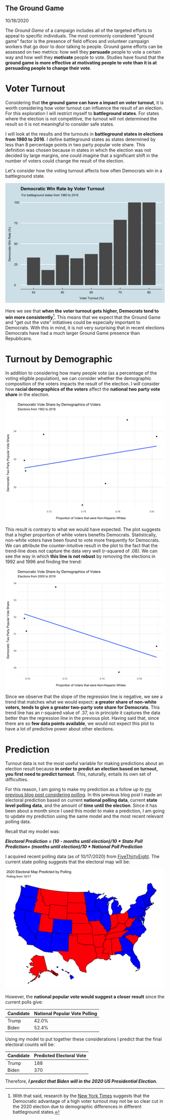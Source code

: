 ## The Ground Game

10/18/2020

The *Ground Game* of a campaign includes all of the targeted efforts to appeal to specific individuals. The most commonly considered "ground game" factor is the presence of field offices and volunteer campaign workers that go door to door talking to people. Ground game efforts can be assessed on two metrics: how well they **persuade** people to vote a certain way and how well they **motivate** people to vote. Studies have found that the **ground game is more effective at motivating people to vote than it is at persuading people to change their vote**.

# Voter Turnout
Considering that **the ground game can have a impact on voter turnout**, it is worth considering how voter turnout can influence the result of an election. For this exploration I will restrict myself to **battleground states**. For states where the election is not competitive, the turnout will not determined the result so it is not meaningful to consider safe states. 

I will look at the results and the turnouts in **battleground states in elections from 1980 to 2016**. I define battleground states as states determined by less than 8 percentage points in two party popular vote share. This definition was chosen because in states in which the election was not decided by large margins, one could imagine that a significant shift in the number of voters could change the result of the election.

Let's consider how the voting turnout affects how often Democrats win in a battleground state.

![image of Democratic win rate by voter turnout](../figures/turnout_vs_winrate.png)

Here we see that **when the voter turnout gets higher, Democrats tend to win more consistently**[^1]. This means that we expect that the Ground Game and "get out the vote" initiatives could be especially important to Democrats. With this in mind, it is not very surprising that in recent elections Democrats have had a much larger Ground Game presence than Republicans.

# Turnout by Demographic

In addition to considering how many people vote (as a percentage of the voting eligible population), we can consider whether the demographic composition of the voters impacts the result of the election. I will consider how **racial demographics of the voters** affect the **national two party vote share** in the election. 

![proportion of white voters vs democratic vote share since 1992](../figures/white_vote_1992.png)

This result is contrary to what we would have expected. The plot suggests that a higher proportion of white voters benefits Democrats. Statistically, non-white voters have been found to vote more frequently for Democrats. We can attribute the counter-intuitive result in the plot to the fact that the trend-line does not capture the data very well (r-squared of .08). We can see the way in which **this line is not robust** by removing the elections in 1992 and 1996 and finding the trend:

![proportion of white voters vs democratic vote share since 2000](../figures/white_vote_2000.png)

Since we observe that the slope of the regression line is negative, we see a trend that matches what we would expect: **a greater share of non-white voters, tends to give a greater two-party vote share for Democrats**. This trend line has an r-squared value of .37, so in principle it captures the data better than the regression line in the previous plot. Having said that, since there are so **few data points available**, we would not expect this plot to have a lot of predictive power about other elections.


# Prediction

Turnout data is not the most useful variable for making predictions about an election result because **in order to predict an election based on turnout, you first need to predict turnout**. This, naturally, entails its own set of difficulties.

For this reason, I am going to make my prediction as a follow up to [my previous blog post considering polling](polling.md). In this previous blog post I made an electoral prediction based on current **national polling data**, current **state level polling data**, and the amount of **time until the election**. Since it has been about a month since I used this model to make a prediction, I am going to update my prediction using the same model and the most recent relevant polling data.

Recall that my model was:

***Electoral Prediction = (10 - months until election)/10 * State Poll Prediction+ (months until election)/10 * National Poll Prediction***

I acquired recent polling data (as of 10/17/2020) from [FiveThirtyEight](https://projects.fivethirtyeight.com/polls/president-general/national/). The current state polling suggests that the electoral map will be:

![map predicted by 10/17 state polling](../figures/polling_10_17.png)

However, the **national popular vote would suggest a closer result** since the current polls give: 

| Candidate | National Popular Vote Polling |
|-----------|-------------------------------|
| Trump     | 42.0%                          |
| Biden     | 52.4%                          |

Using my model to put together these considerations I predict that the final electoral counts will be:

| Candidate | Predicted Electoral Vote |
|-----------|--------------------------|
| Trump     | 188                      |
| Biden     | 370                      |


Therefore, ***I predict that Biden will in the 2020 US Presidential Election.***

[^1]: With that said, research by the [New York Times](https://www.nytimes.com/2019/07/15/upshot/2020-election-turnout-analysis.html) suggests that the Democratic advantage of a high voter turnout may not be so clear cut in the 2020 election due to demographic differences in different battleground states.


